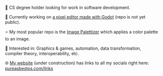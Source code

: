 

💼 CS degree holder looking for work in software development.

🎨 Currently working on [a pixel editor made with Godot](https://www.youtube.com/watch?v=dcojTX6x5qU) (repo is not yet public).

⭐ My most popular repo is the [Image Palettizer](https://github.com/PureAsbestos/Image-palettizer) which applies a color palette to an image.

🧐 Interested in: Graphics & games, automation, data transformation, compiler theory, interoperability, etc.

🌐 [My website](https://github.com/PureAsbestos/pureasbestos.github.io) (under construction) has links to all my socials right here: [pureasbestos.com/links](https://pureasbestos.com/links)

<!-- ![PureAsbestos's GitHub stats](https://github-readme-stats.vercel.app/api?username=PureAsbestos&theme=react&show_icons=true) -->


<!--
![Top Langs](https://github-readme-stats.vercel.app/api/top-langs/?username=PureAsbestos&theme=react)
-->


<!--
**PureAsbestos/PureAsbestos** is a ✨ _special_ ✨ repository because its `README.md` (this file) appears on your GitHub profile.

Here are some ideas to get you started:

- 🔭 I’m currently working on ...
- 🌱 I’m currently learning ...
- 👯 I’m looking to collaborate on ...
- 🤔 I’m looking for help with ...
- 💬 Ask me about ...
- 📫 How to reach me: ...
- 😄 Pronouns: ...
- ⚡ Fun fact: ...
-->
